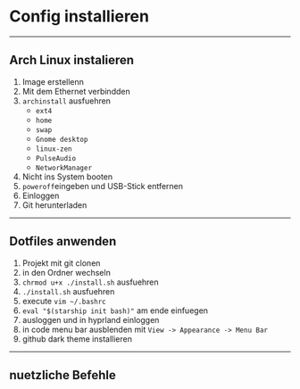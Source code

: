 # Config installieren
---
## Arch Linux instalieren
1. Image erstellenn
2. Mit dem Ethernet verbindden
3. `archinstall` ausfuehren
    - `ext4`
    - `home`
    - `swap`
    - `Gnome desktop`
    - `linux-zen`
    - `PulseAudio`
    - `NetworkManager`
4. Nicht ins System booten
5. `poweroff`eingeben und USB-Stick entfernen
6. Einloggen
7. Git herunterladen

---
## Dotfiles anwenden
1. Projekt mit git clonen
2. in den Ordner wechseln
3. `chrmod u+x ./install.sh` ausfuehren
4. `./install.sh` ausfuehren
5. execute `vim ~/.bashrc`
6. `eval "$(starship init bash)"` am ende einfuegen
7. ausloggen und in hyprland einloggen
8. in code menu bar ausblenden mit `View -> Appearance -> Menu Bar`
9. github dark theme installieren

---
## nuetzliche Befehle
